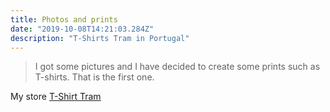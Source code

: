 ```yaml
---
title: Photos and prints
date: "2019-10-08T14:21:03.284Z"
description: "T-Shirts Tram in Portugal"
---
```


> I got some pictures and I have decided to create some prints such as T-shirts. That is the first one. 

My store [T-Shirt Tram](https://www.teespring.com/en-GB/tram-old-school?tsmac=store&tsmic=mamaii&pid=369) 